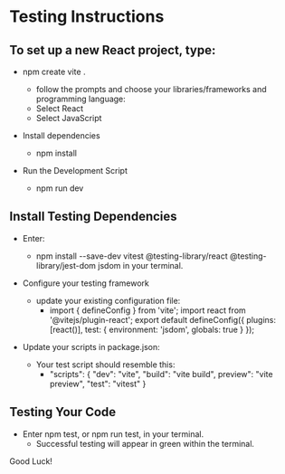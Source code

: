 # Testing Instructions

## To set up a new React project, type:
* npm create vite .
    * follow the prompts and choose your libraries/frameworks and programming language:
    * Select React
    * Select JavaScript

* Install dependencies
    * npm install

* Run the Development Script
    * npm run dev


## Install Testing Dependencies
* Enter: 
    * npm install --save-dev vitest @testing-library/react @testing-library/jest-dom jsdom in your terminal.

* Configure your testing framework
    * update your existing configuration file:
        * import { defineConfig } from 'vite';
        import react from '@vitejs/plugin-react'; 
        export default defineConfig({
            plugins: [react()],
            test: {
                environment: 'jsdom',
                globals: true
                }
                });

* Update your scripts in package.json:
    * Your test script should resemble this:
        * "scripts": {
            "dev": "vite",
            "build": "vite build",
            preview": "vite preview",
            "test": "vitest"
        }

## Testing Your Code
* Enter npm test, or npm run test, in your terminal.
    * Successful testing will appear in green within the terminal.

Good Luck!